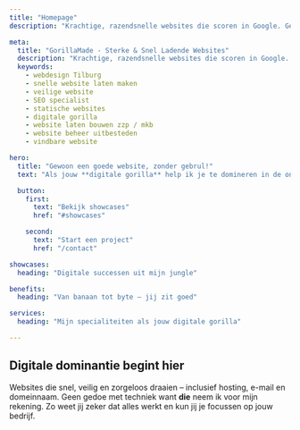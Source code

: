 ```yaml
---
title: "Homepage"
description: "Krachtige, razendsnelle websites die scoren in Google. Geen technisch gedoe. Hosting, SEO en webdesign geregeld door jouw digitale gorilla: GorillaMade."

meta:
  title: "GorillaMade - Sterke & Snel Ladende Websites"
  description: "Krachtige, razendsnelle websites die scoren in Google. Geen technisch gedoe. Hosting, SEO en webdesign geregeld door jouw digitale gorilla: GorillaMade."
  keywords:
    - webdesign Tilburg
    - snelle website laten maken
    - veilige website
    - SEO specialist
    - statische websites
    - digitale gorilla
    - website laten bouwen zzp / mkb
    - website beheer uitbesteden
    - vindbare website

hero:
  title: "Gewoon een goede website, zonder gebrul!"
  text: "Als jouw **digitale gorilla** help ik je te domineren in de online jungle: **krachtige** websites, **snel**, **vindbaar** en volledig beheersbaar."

  button:
    first:
      text: "Bekijk showcases"
      href: "#showcases"

    second:
      text: "Start een project"
      href: "/contact"

showcases:
  heading: "Digitale successen uit mijn jungle"

benefits:
  heading: "Van banaan tot byte – jij zit goed"

services:
  heading: "Mijn specialiteiten als jouw digitale gorilla"

---
```


## Digitale dominantie begint hier

Websites die snel, veilig en zorgeloos draaien – inclusief hosting, e-mail en domeinnaam. Geen gedoe met techniek want **die** neem ik voor mijn rekening. Zo weet jij zeker dat alles werkt en kun jij je focussen op jouw bedrijf.